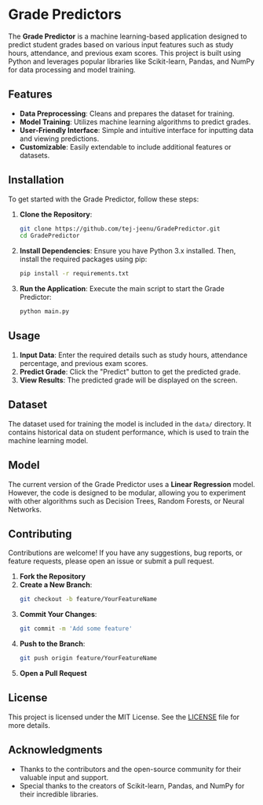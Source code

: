 
# Grade Predictors

The **Grade Predictor** is a machine learning-based application designed to predict student grades based on various input features such as study hours, attendance, and previous exam scores. This project is built using Python and leverages popular libraries like Scikit-learn, Pandas, and NumPy for data processing and model training.

## Features

- **Data Preprocessing**: Cleans and prepares the dataset for training.
- **Model Training**: Utilizes machine learning algorithms to predict grades.
- **User-Friendly Interface**: Simple and intuitive interface for inputting data and viewing predictions.
- **Customizable**: Easily extendable to include additional features or datasets.

## Installation

To get started with the Grade Predictor, follow these steps:

1. **Clone the Repository**:
   ```bash
   git clone https://github.com/tej-jeenu/GradePredictor.git
   cd GradePredictor
   ```

2. **Install Dependencies**:
   Ensure you have Python 3.x installed. Then, install the required packages using pip:
   ```bash
   pip install -r requirements.txt
   ```

3. **Run the Application**:
   Execute the main script to start the Grade Predictor:
   ```bash
   python main.py
   ```

## Usage

1. **Input Data**: Enter the required details such as study hours, attendance percentage, and previous exam scores.
2. **Predict Grade**: Click the "Predict" button to get the predicted grade.
3. **View Results**: The predicted grade will be displayed on the screen.

## Dataset

The dataset used for training the model is included in the `data/` directory. It contains historical data on student performance, which is used to train the machine learning model.

## Model

The current version of the Grade Predictor uses a **Linear Regression** model. However, the code is designed to be modular, allowing you to experiment with other algorithms such as Decision Trees, Random Forests, or Neural Networks.

## Contributing

Contributions are welcome! If you have any suggestions, bug reports, or feature requests, please open an issue or submit a pull request.

1. **Fork the Repository**
2. **Create a New Branch**:
   ```bash
   git checkout -b feature/YourFeatureName
   ```
3. **Commit Your Changes**:
   ```bash
   git commit -m 'Add some feature'
   ```
4. **Push to the Branch**:
   ```bash
   git push origin feature/YourFeatureName
   ```
5. **Open a Pull Request**

## License

This project is licensed under the MIT License. See the [LICENSE](LICENSE) file for more details.

## Acknowledgments

- Thanks to the contributors and the open-source community for their valuable input and support.
- Special thanks to the creators of Scikit-learn, Pandas, and NumPy for their incredible libraries.

